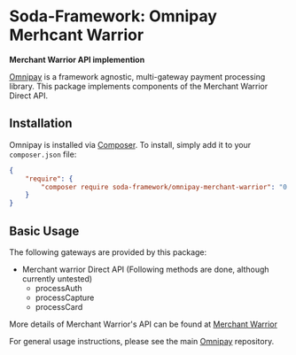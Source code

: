 # Soda-Framework: Omnipay Merhcant Warrior 

**Merchant Warrior API implemention**

[Omnipay](https://github.com/omnipay/omnipay) is a framework agnostic,
multi-gateway payment processing library. This package implements components of the Merchant Warrior Direct API.

## Installation

Omnipay is installed via [Composer](http://getcomposer.org/). To install, simply
add it to your `composer.json` file:

```json
{
    "require": {
        "composer require soda-framework/omnipay-merchant-warrior": "0.1.*"
    }
}
```
## Basic Usage

The following gateways are provided by this package:

* Merchant warrior Direct API (Following methods are done, although currently untested)
    * processAuth
    * processCapture
    * processCard
    
More details of Merchant Warrior's API can be found at [Merchant Warrior](https://dox.merchantwarrior.com/)

For general usage instructions, please see the main
[Omnipay](https://github.com/omnipay/omnipay) repository.
